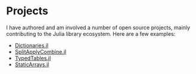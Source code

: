 # Projects

I have authored and am involved a number of open source projects, mainly contributing to the Julia library ecosystem. Here are a few examples:

 * [Dictionaries.jl](https://github.com/andyferris/Dictionaries.jl)
 * [SplitApplyCombine.jl](https://github.com/JuliaData/SplitApplyCombine.jl)
 * [TypedTables.jl](https://github.com/FugroRoames/TypedTables.jl)
 * [StaticArrays.jl](https://github.com/JuliaArrays/StaticArrays.jl)
